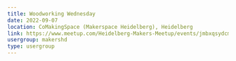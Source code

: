 ```yaml
---
title: Woodworking Wednesday
date: 2022-09-07
location: CoMakingSpace (Makerspace Heidelberg), Heidelberg
link: https://www.meetup.com/Heidelberg-Makers-Meetup/events/jmbxqsydcmbkb/
usergroup: makershd
type: usergroup
---
```

